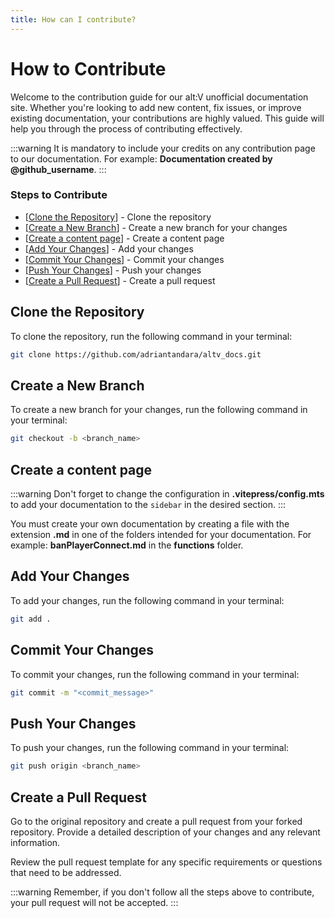 ```yaml
---
title: How can I contribute?
---
```


# How to Contribute

Welcome to the contribution guide for our alt:V unofficial documentation site. Whether you're looking to add new content, fix issues, or improve existing documentation, your contributions are highly valued. This guide will help you through the process of contributing effectively.

:::warning
It is mandatory to include your credits on any contribution page to our documentation. For example: **Documentation created by @github_username**.
:::

### Steps to Contribute

-   [[Clone the Repository](#clone-the-repository)] - Clone the repository
-   [[Create a New Branch](#create-a-new-branch)] - Create a new branch for your changes
-   [[Create a content page](#create-a-content-page)] - Create a content page
-   [[Add Your Changes](#add-your-changes)] - Add your changes
-   [[Commit Your Changes](#commit-your-changes)] - Commit your changes
-   [[Push Your Changes](#push-your-changes)] - Push your changes
-   [[Create a Pull Request](#create-a-pull-request)] - Create a pull request

## Clone the Repository

To clone the repository, run the following command in your terminal:

```bash
git clone https://github.com/adriantandara/altv_docs.git
```

## Create a New Branch

To create a new branch for your changes, run the following command in your terminal:

```bash
git checkout -b <branch_name>
```

## Create a content page

:::warning
Don't forget to change the configuration in **.vitepress/config.mts** to add your documentation to the `sidebar` in the desired section.
:::

You must create your own documentation by creating a file with the extension **.md** in one of the folders intended for your documentation. For example: **banPlayerConnect.md** in the **functions** folder.

## Add Your Changes

To add your changes, run the following command in your terminal:

```bash
git add .
```

## Commit Your Changes

To commit your changes, run the following command in your terminal:

```bash
git commit -m "<commit_message>"
```

## Push Your Changes

To push your changes, run the following command in your terminal:

```bash
git push origin <branch_name>
```

## Create a Pull Request

Go to the original repository and create a pull request from your forked repository. Provide a detailed description of your changes and any relevant information.

Review the pull request template for any specific requirements or questions that need to be addressed.

:::warning
Remember, if you don't follow all the steps above to contribute, your pull request will not be accepted.
:::
